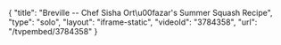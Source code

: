 {
    "title": "Breville -- Chef Sisha Ort\u00fazar's Summer Squash Recipe",
    "type": "solo",
    "layout": "iframe-static",
    "videoId": "3784358",
    "url": "\/tvpembed\/3784358"
}